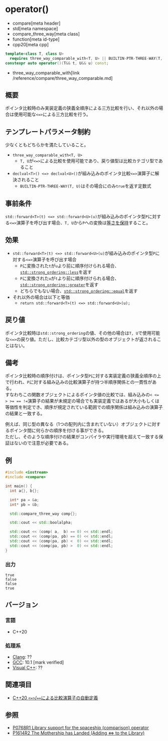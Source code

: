 # operator()
* compare[meta header]
* std[meta namespace]
* compare_three_way[meta class]
* function[meta id-type]
* cpp20[meta cpp]

```cpp
template<class T, class U>
  requires three_way_comparable_with<T, U> || BUILTIN-PTR-THREE-WAY(T, U)
constexpr auto operator()(T&& t, U&& u) const;
```
* three_way_comparable_with[link /reference/compare/three_way_comparable.md]

## 概要

ポインタ比較時のみ実装定義の狭義全順序による三方比較を行い、それ以外の場合は使用可能な`<=>`による三方比較を行う。

## テンプレートパラメータ制約

少なくともどちらかを満たしていること。

- `three_way_comparable_with<T, U>`
    - `T, U`が`<=>`による比較を使用可能であり、戻り値型は比較カテゴリ型であること
- `declval<T>() <=> declval<U>()`が組み込みのポインタ比較`<=>`演算子に解決されること
    - `BUILTIN-PTR-THREE-WAY(T, U)`はその場合にのみ`true`を返す定数式

## 事前条件

`std::forward<T>(t) <=> std::forward<U>(u)`が組み込みのポインタ型`P`に対する`<=>`演算子を呼び出す場合、`T, U`から`P`への変換は[等さを保持](/reference/concepts.md)すること。


## 効果
- `std::forward<T>(t) <=> std::forward<U>(u)`が組み込みのポインタ型`P`に対する`<=>`演算子を呼び出す場合
    - `P`に変換された`t`が`u`より前に順序付けられる場合、[`std::strong_ordering::less`](/reference/compare/strong_ordering.md)を返す
    - `P`に変換された`u`が`t`より前に順序付けられる場合、[`std::strong_ordering::greater`](/reference/compare/strong_ordering.md)を返す
    - どちらでもない場合、[`std::strong_ordering::equal`](/reference/compare/strong_ordering.md)を返す
- それ以外の場合は以下と等価
    - `return std::forward<T>(t) <=> std::forward<U>(u);`


## 戻り値

ポインタ比較時は`std::strong_ordering`の値、その他の場合は`T, U`で使用可能な`<=>`の戻り値。ただし、比較カテゴリ型以外の型のオブジェクトが返されることはない。


## 備考

ポインタ比較時の順序付けは、ポインタ型`P`に対する実装定義の狭義全順序の上で行われ、`P`に対する組み込みの比較演算子が持つ半順序関係との一貫性がある。  
すなわちこの関数オブジェクトによるポインタ値の比較では、組み込みの`< <= > >= == !=`演算子の結果が未規定の場合でも実装定義ではあるが大小もしくは等価性を判定でき、順序が規定されている範囲での順序関係は組み込みの演算子の結果と一致する。

例えば、同じ型の異なる（1つの配列内に含まれていない）オブジェクトに対するポインタ間に何らかの順序を付ける事ができる。  
ただし、そのような順序付けの結果がコンパイラや実行環境を超えて一致する保証はないので注意が必要である。


## 例
```cpp example
#include <iostream>
#include <compare>

int main() {
  int a{}, b{};

  int* pa = &a;
  int* pb = &b;

  std::compare_three_way comp{};

  std::cout << std::boolalpha;

  std::cout << (comp( a,  b) == 0) << std::endl;
  std::cout << (comp(pa, pb) == 0) << std::endl;
  std::cout << (comp(pa, pb) <  0) << std::endl;
  std::cout << (comp(pa, pb) >  0) << std::endl;
}
```

### 出力
```
true
false
false
true
```

## バージョン
### 言語
- C++20

### 処理系
- [Clang](/implementation.md#clang): ??
- [GCC](/implementation.md#gcc): 10.1 [mark verified]
- [Visual C++](/implementation.md#visual_cpp): ??

## 関連項目

- [C++20 `<=>`/`==`による比較演算子の自動定義](/lang/cpp20/consistent_comparison.md)


## 参照

- [P0768R1 Library support for the spaceship (comparison) operator](http://wg21.link/p0768)
- [P1614R2 The Mothership has Landed (Adding <=> to the Library)](http://wg21.link/p1614)
